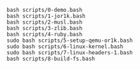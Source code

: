     bash scripts/0-demo.bash
    bash scripts/1-jor1k.bash
    bash scripts/2-musl.bash
    bash scripts/3-zlib.bash
    bash scripts/4-ruby.bash
    sudo bash scripts/5-setup-qemu-or1k.bash
    sudo bash scripts/6-linux-kernel.bash
    sudo bash scripts/7-linux-headers-1.bash
    bash scripts/8-build-fs.bash
